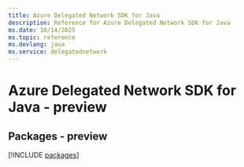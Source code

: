 ```yaml
---
title: Azure Delegated Network SDK for Java
description: Reference for Azure Delegated Network SDK for Java
ms.date: 10/14/2025
ms.topic: reference
ms.devlang: java
ms.service: delegatednetwork
---
```

# Azure Delegated Network SDK for Java - preview
## Packages - preview
[!INCLUDE [packages](delegated-network-index.md)]